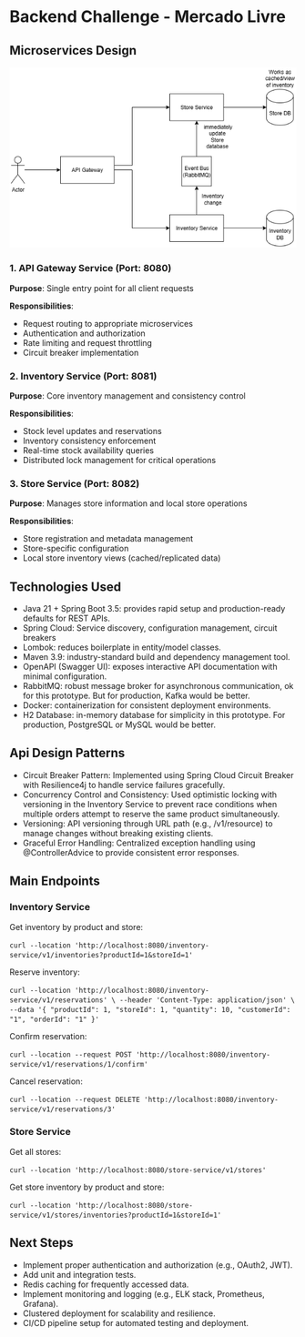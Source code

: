 
# Backend Challenge - Mercado Livre

## Microservices Design
![](images/architecture-diagram.png)

### 1. API Gateway Service (Port: 8080)

**Purpose**: Single entry point for all client requests

**Responsibilities**:
* Request routing to appropriate microservices
* Authentication and authorization
* Rate limiting and request throttling
* Circuit breaker implementation

### 2. Inventory Service (Port: 8081)

**Purpose**: Core inventory management and consistency control

**Responsibilities**:
* Stock level updates and reservations
* Inventory consistency enforcement
* Real-time stock availability queries
* Distributed lock management for critical operations

### 3. Store Service (Port: 8082)

**Purpose**: Manages store information and local store operations

**Responsibilities**:
* Store registration and metadata management
* Store-specific configuration
* Local store inventory views (cached/replicated data)

## Technologies Used

* Java 21 + Spring Boot 3.5: provides rapid setup and production-ready defaults for REST APIs.
* Spring Cloud: Service discovery, configuration management, circuit breakers
* Lombok: reduces boilerplate in entity/model classes.
* Maven 3.9: industry-standard build and dependency management tool.
* OpenAPI (Swagger UI): exposes interactive API documentation with minimal configuration.
* RabbitMQ: robust message broker for asynchronous communication, ok for this prototype. But for production, Kafka would be better.
* Docker: containerization for consistent deployment environments.
* H2 Database: in-memory database for simplicity in this prototype. For production, PostgreSQL or MySQL would be better.

## Api Design Patterns

* Circuit Breaker Pattern: Implemented using Spring Cloud Circuit Breaker with Resilience4j to handle service failures gracefully.
* Concurrency Control and Consistency: Used optimistic locking with versioning in the Inventory Service to prevent race conditions when multiple orders attempt to reserve the same product simultaneously.
* Versioning: API versioning through URL path (e.g., /v1/resource) to manage changes without breaking existing clients.
* Graceful Error Handling: Centralized exception handling using @ControllerAdvice to provide consistent error responses.

## Main Endpoints

### Inventory Service

Get inventory by product and store:

`curl --location 'http://localhost:8080/inventory-service/v1/inventories?productId=1&storeId=1'`

Reserve inventory:

`curl --location 'http://localhost:8080/inventory-service/v1/reservations' \
--header 'Content-Type: application/json' \
--data '{
    "productId": 1,
    "storeId": 1,
    "quantity": 10,
    "customerId": "1",
    "orderId": "1"
}'`

Confirm reservation:

`curl --location --request POST 'http://localhost:8080/inventory-service/v1/reservations/1/confirm'`

Cancel reservation:

`curl --location --request DELETE 'http://localhost:8080/inventory-service/v1/reservations/3'`

### Store Service

Get all stores:

`curl --location 'http://localhost:8080/store-service/v1/stores'`

Get store inventory by product and store:

`curl --location 'http://localhost:8080/store-service/v1/stores/inventories?productId=1&storeId=1'`

## Next Steps

* Implement proper authentication and authorization (e.g., OAuth2, JWT).
* Add unit and integration tests.
* Redis caching for frequently accessed data.
* Implement monitoring and logging (e.g., ELK stack, Prometheus, Grafana).
* Clustered deployment for scalability and resilience.
* CI/CD pipeline setup for automated testing and deployment.